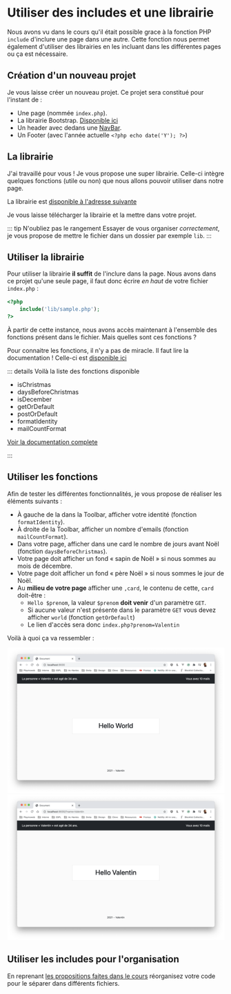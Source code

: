 # Utiliser des includes et une librairie

Nous avons vu dans le cours qu'il était possible grace à la fonction PHP `include` d'inclure une page dans une autre. Cette fonction nous permet également d'utiliser des librairies en les incluant dans les différentes pages ou ça est nécessaire.

## Création d'un nouveau projet

Je vous laisse créer un nouveau projet. Ce projet sera constitué pour l'instant de :

- Une page (nommée `index.php`).
- La librairie Bootstrap. [Disponible ici](https://getbootstrap.com/docs/5.0/getting-started/introduction/)
- Un header avec dedans une [NavBar](https://getbootstrap.com/docs/5.0/components/navbar/).
- Un Footer (avec l'année actuelle `<?php echo date('Y'); ?>`)

## La librairie

J'ai travaillé pour vous ! Je vous propose une super librairie. Celle-ci intègre quelques fonctions (utile ou non) que nous allons pouvoir utiliser dans notre page.

La librairie est [disponible à l'adresse suivante](/demo/php/library/sample.php)

Je vous laisse télécharger la librairie et la mettre dans votre projet.

::: tip N'oubliez pas le rangement
Essayer de vous organiser _correctement_, je vous propose de mettre le fichier dans un dossier par exemple `lib`.
:::

## Utiliser la librairie

Pour utiliser la librairie **il suffit** de l'inclure dans la page. Nous avons dans ce projet qu'une seule page, il faut donc écrire _en haut_ de votre fichier `index.php` :

```php
<?php
    include('lib/sample.php');
?>
```

À partir de cette instance, nous avons accès maintenant à l'ensemble des fonctions présent dans le fichier. Mais quelles sont ces fonctions ?

Pour connaitre les fonctions, il n'y a pas de miracle. Il faut lire la documentation ! Celle-ci est <a target="_blank" href="/demo/php/library/phpdoc/build/index.html">disponible ici</a>

::: details Voilà la liste des fonctions disponible

- isChristmas
- daysBeforeChristmas
- isDecember
- getOrDefault
- postOrDefault
- formatIdentity
- mailCountFormat

<a target="_blank" href="/demo/php/library/phpdoc/build/index.html">Voir la documentation complete</a>

:::

## Utiliser les fonctions

Afin de tester les différentes fonctionnalités, je vous propose de réaliser les éléments suivants :

- À gauche de la dans la Toolbar, afficher votre identité (fonction `formatIdentity`).
- À droite de la Toolbar, afficher un nombre d'emails (fonction `mailCountFormat`).
- Dans votre page, afficher dans une card le nombre de jours avant Noël (fonction `daysBeforeChristmas`).
- Votre page doit afficher un fond « sapin de Noël » si nous sommes au mois de décembre.
- Votre page doit afficher un fond « père Noël » si nous sommes le jour de Noël.
- Au **milieu de votre page** afficher une `,card`, le contenu de cette, `card` doit-être :
  - `Hello $prenom`, la valeur `$prenom` **doit venir** d'un paramètre `GET`.
  - Si aucune valeur n'est présente dans le paramètre `GET` vous devez afficher `world` (fonction `getOrDefault`)
  - Le lien d'accès sera donc `index.php?prenom=Valentin`

Voilà à quoi ça va ressembler :

![Sans le paramètre](./res/lib_screen1.png)
![Avec le paramètre](./res/lib_screen2.png)

## Utiliser les includes pour l'organisation

En reprenant [les propositions faites dans le cours](/tp/php/support.md#le-code) réorganisez votre code pour le séparer dans différents fichiers.
